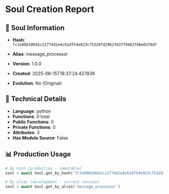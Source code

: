 # Soul Creation Report

## 🧬 Soul Information
- **Hash**: `fc1e00b10641c12774d2e4c61df54e923c753297d2962f637f9481f6be0370df`
- **Alias**: message_processor
- **Version**: 1.0.0
- **Created**: 2025-08-15T18:37:24.427838

- **Evolution**: No (Original)

## 🔧 Technical Details
- **Language**: python
- **Functions**: 0 total
- **Public Functions**: 0
- **Private Functions**: 0
- **Attributes**: 3
- **Has Module Source**: False

## 📊 Production Usage
```python
# By hash (production - immutable)
soul = await Soul.get_by_hash('fc1e00b10641c12774d2e4c61df54e923c753297d2962f637f9481f6be0370df')

# By alias (development - current version)
soul = await Soul.get_by_alias('message_processor')
```
